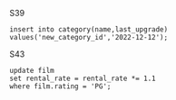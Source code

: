 S39
```mysql
insert into category(name,last_upgrade)
values('new_category_id','2022-12-12');
```

S43
```mysql
update film
set rental_rate = rental_rate *= 1.1
where film.rating = 'PG';
```
